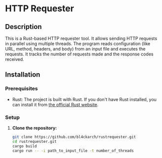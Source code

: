 # HTTP Requester

## Description
This is a Rust-based HTTP requester tool. It allows sending HTTP requests in parallel using multiple threads. The program reads configuration (like URL, method, headers, and body) from an input file and executes the requests. It tracks the number of requests made and the response codes received.

## Installation

### Prerequisites
- Rust: The project is built with Rust. If you don't have Rust installed, you can install it from [the official Rust website](https://www.rust-lang.org/tools/install).

### Setup
1. **Clone the repository:**
   ```bash
   git clone https://github.com/bl4ckarch/rustrequester.git
   cd rustrequester.git
   cargo build
   cargo run -- -i path_to_input_file -t number_of_threads
